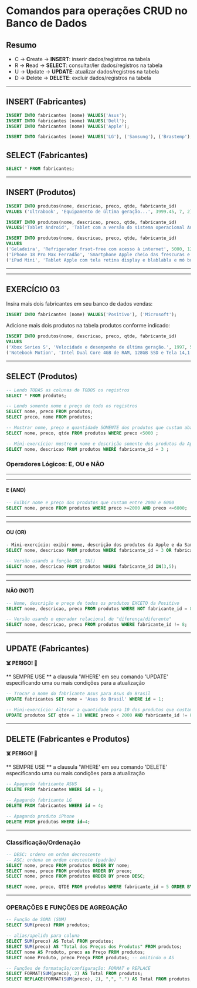 # Comandos para operações CRUD no Banco de Dados

## Resumo 

- C -> **C**reate   -> **INSERT**: inserir dados/registros na tabela 
- R -> **R**ead     -> **SELECT**: consultar/ler dados/registros na tabela
- U -> **U**pdate   -> **UPDATE**: atualizar dados/registros na tabela 
- D -> **D**elete   -> **DELETE**: excluir dados/registros na tabela 

--- 

## INSERT (Fabricantes)

``` sql
INSERT INTO fabricantes (nome) VALUES('Asus');
INSERT INTO fabricantes (nome) VALUES('Dell');
INSERT INTO fabricantes (nome) VALUES('Apple');

INSERT INTO fabricantes (nome) VALUES('LG'), ('Samsung'), ('Brastemp');
```

## SELECT (Fabricantes)
``` sql
SELECT * FROM fabricantes;
```

---

## INSERT (Produtos) 
``` sql
INSERT INTO produtos(nome, descricao, preco, qtde, fabricante_id) 
VALUES ('Ultrabook', 'Equipamento de última geração...', 3999.45, 7, 2)
```

``` sql
INSERT INTO produtos(nome, descricao, preco, qtde, fabricante_id)
VALUES('Tablet Android', 'Tablet com a versão do sistema operacional Android, possui tela de 10 polegadas e armazenamento de 128GB....', 900, 12, 5 )
```

``` sql
INSERT INTO produtos(nome, descricao, preco, qtde, fabricante_id)
VALUES
('Geladeira', 'Refrigerador frsot-free com acesso à internet', 5000, 12, 6 ), 
('iPhone 18 Pro Max Ferradão', 'Smartphone Apple cheio das frescuras e caro pra caramba... coisa de rico', 9666.66, 3, 3 ), 
('iPad Mini', 'Tablet Apple com tela retina display e blablabla e mó bunitinha', 4999.12, 5 , 3)
```

---

---

## EXERCÍCIO 03

Insira mais dois fabricantes em seu banco de dados vendas:

``` sql
INSERT INTO fabricantes (nome) VALUES('Positivo'), ('Microsoft');
```

Adicione mais dois produtos na tabela produtos conforme indicado:
``` sql
INSERT INTO produtos(nome, descricao, preco, qtde, fabricante_id)
VALUES
('Xbox Series S', 'Velocidade e desempenho de última geração.', 1997, 5 , 8),
('Notebook Motion', 'Intel Dual Core 4GB de RAM, 128GB SSD e Tela 14,1 polegadas.', 1213.65, 8, 7 ),
```

---

## SELECT (Produtos)

``` sql
-- Lendo TODAS as colunas de TODOS os registros
SELECT * FROM produtos; 

-- Lendo somente nome e preço de todo os registros 
SELECT nome, preco FROM produtos;
SELECT preco, nome FROM produtos;

-- Mostrar nome, preço e quantidade SOMENTE dos produtos que custam abaixo de 5000
SELECT nome, preco, qtde FROM produtos WHERE preco <5000 ;

-- Mini-exercício: mostre o nome e descrição somente dos produtos da Apple 
SELECT nome, descricao FROM produtos WHERE fabricante_id = 3 ;
```

### Operadores Lógicos: E, OU e NÃO

---
---

#### E (AND)

``` sql
-- Exibir nome e preço dos produtos que custam entre 2000 e 6000
SELECT nome, preco FROM produtos WHERE preco >=2000 AND preco <=6000;
```

---
---

#### OU (OR)

``` sql
- Mini-exercício: exibir nome, descrição dos produtos da Apple e da Samsung 
SELECT nome, descricao FROM produtos WHERE fabricante_id = 3 OR fabricante_id = 5 ;

-- Versão usando a função SQL IN()
SELECT nome, descricao FROM produtos WHERE fabricante_id IN(3,5);
```

---
---
#### NÃO (NOT)
``` sql
-- Nome, descrição e preço de todos os produtos EXCETO da Positivo
SELECT nome, descricao, preco FROM produtos WHERE NOT fabricante_id = 8;

-- Versão usando o operador relacional de "diferença/diferente"
SELECT nome, descricao, preco FROM produtos WHERE fabricante_id != 8;
```

---

## UPDATE (Fabricantes)

**☠️ PERIGO! 🚨**

** SEMPRE USE ** a clausula 'WHERE' em seu comando 'UPDATE' especificando uma ou mais condições para a atualização
``` sql
-- Trocar o nome do fabricante Asus para Asus do Brasil 
UPDATE fabricantes SET nome = 'Asus do Brasil' WHERE id = 1;

-- Mini-exercício: Alterar a quantidade para 10 dos produtos que custam abaixo de 2000,00 exceto da Microsoft
UPDATE produtos SET qtde = 10 WHERE preco < 2000 AND fabricante_id != 8;
```

---

## DELETE (Fabricantes e Produtos)

**☠️ PERIGO! 🚨**

** SEMPRE USE ** a clausula 'WHERE' em seu comando 'DELETE' especificando uma ou mais condições para a atualização

``` sql
-- Apagando fabricante ASUS
DELETE FROM fabricantes WHERE id = 1;

-- Apagando fabricante LG
DELETE FROM fabricantes WHERE id = 4;

-- Apagando produto iPhone
DELETE FROM produtos WHERE id=4;
```

---
### Classificação/Ordenação
``` sql
-- DESC: ordena em ordem decrescente
-- ASC: ordena em ordem crescente (padrão)
SELECT nome, preco FROM produtos ORDER BY nome;
SELECT nome, preco FROM produtos ORDER BY preco;
SELECT nome, preco FROM produtos ORDER BY preco DESC;

SELECT nome, preco, QTDE FROM produtos WHERE fabricante_id = 5 ORDER BY qtde;
```
---

### OPERAÇÕES E FUNÇÕES DE AGREGAÇÃO
``` sql
-- Função de SOMA (SUM)
SELECT SUM(preco) FROM produtos;

-- alias/apelido para coluna
SELECT SUM(preco) AS Total FROM produtos;
SELECT SUM(preco) AS "Total dos Preços dos Produtos" FROM produtos; 
SELECT nome AS Produto, preco as Preço FROM produtos;
SELECT nome Produto, preco Preço FROM produtos; -- omitindo o AS

-- Funções de formatação/configuração: FORMAT e REPLACE
SELECT FORMAT(SUM(preco), 2) AS Total FROM produtos;
SELECT REPLACE(FORMAT(SUM(preco), 2), ",", ".") AS Total FROM produtos;

```
